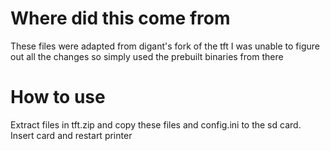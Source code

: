 # Where did this come from
These files were adapted from digant's fork of the tft
I was unable to figure out all the changes so simply
used the prebuilt binaries from there

# How to use
Extract files in tft.zip and copy these files and config.ini
to the sd card. Insert card and restart printer